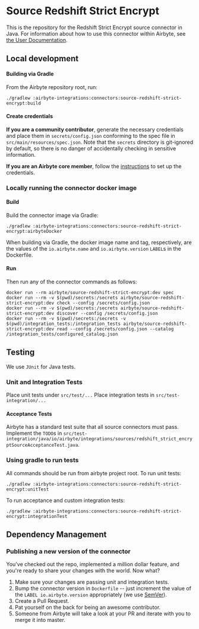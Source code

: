 # Source Redshift Strict Encrypt

This is the repository for the Redshift Strict Encrypt source connector in Java.
For information about how to use this connector within Airbyte, see [the User Documentation](https://docs.airbyte.io/integrations/sources/redshift-strict-encrypt).

## Local development

#### Building via Gradle
From the Airbyte repository root, run:
```
./gradlew :airbyte-integrations:connectors:source-redshift-strict-encrypt:build
```

#### Create credentials
**If you are a community contributor**, generate the necessary credentials and place them in `secrets/config.json` conforming to the spec file in `src/main/resources/spec.json`.
Note that the `secrets` directory is git-ignored by default, so there is no danger of accidentally checking in sensitive information.

**If you are an Airbyte core member**, follow the [instructions](https://docs.airbyte.io/connector-development#using-credentials-in-ci) to set up the credentials.

### Locally running the connector docker image

#### Build
Build the connector image via Gradle:
```
./gradlew :airbyte-integrations:connectors:source-redshift-strict-encrypt:airbyteDocker
```
When building via Gradle, the docker image name and tag, respectively, are the values of the `io.airbyte.name` and `io.airbyte.version` `LABEL`s in
the Dockerfile.

#### Run
Then run any of the connector commands as follows:
```
docker run --rm airbyte/source-redshift-strict-encrypt:dev spec
docker run --rm -v $(pwd)/secrets:/secrets airbyte/source-redshift-strict-encrypt:dev check --config /secrets/config.json
docker run --rm -v $(pwd)/secrets:/secrets airbyte/source-redshift-strict-encrypt:dev discover --config /secrets/config.json
docker run --rm -v $(pwd)/secrets:/secrets -v $(pwd)/integration_tests:/integration_tests airbyte/source-redshift-strict-encrypt:dev read --config /secrets/config.json --catalog /integration_tests/configured_catalog.json
```

## Testing
We use `JUnit` for Java tests.

### Unit and Integration Tests
Place unit tests under `src/test/...`
Place integration tests in `src/test-integration/...` 

#### Acceptance Tests
Airbyte has a standard test suite that all source connectors must pass. Implement the `TODO`s in
`src/test-integration/java/io/airbyte/integrations/sources/redshift_strict_encryptSourceAcceptanceTest.java`.

### Using gradle to run tests
All commands should be run from airbyte project root.
To run unit tests:
```
./gradlew :airbyte-integrations:connectors:source-redshift-strict-encrypt:unitTest
```
To run acceptance and custom integration tests:
```
./gradlew :airbyte-integrations:connectors:source-redshift-strict-encrypt:integrationTest
```

## Dependency Management

### Publishing a new version of the connector
You've checked out the repo, implemented a million dollar feature, and you're ready to share your changes with the world. Now what?
1. Make sure your changes are passing unit and integration tests.
1. Bump the connector version in `Dockerfile` -- just increment the value of the `LABEL io.airbyte.version` appropriately (we use [SemVer](https://semver.org/)).
1. Create a Pull Request.
1. Pat yourself on the back for being an awesome contributor.
1. Someone from Airbyte will take a look at your PR and iterate with you to merge it into master.
